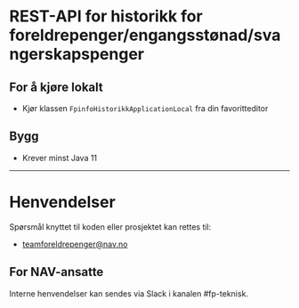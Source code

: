 # REST-API for historikk for foreldrepenger/engangsstønad/svangerskapspenger

## For å kjøre lokalt
* Kjør  klassen ```FpinfoHistorikkApplicationLocal``` fra din favoritteditor

## Bygg
* Krever minst Java 11
    
---
# Henvendelser

Spørsmål knyttet  til koden eller prosjektet kan rettes til:

* teamforeldrepenger@nav.no

## For NAV-ansatte

Interne henvendelser kan sendes via Slack i kanalen #fp-teknisk.

